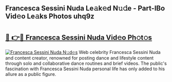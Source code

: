## Francesca Sessini Nuda Le𝚊k𝚎d N𝚞𝚍e - Part-lBo Vid𝚎o Le𝚊ks Photos uhq9z

# <h2><a href="http://fbeakv.evod.top/?m=Francesca+Sessini+Nuda">🔗 👉🔴 Francesca Sessini Nuda Vid𝚎o Ph𝚘t𝚘s</a></h2>

[![Francesca Sessini Nuda N𝚞d𝚎s](https://i.imgur.com/8V9OHl7.gif)](http://fbeakv.evod.top/?m=Francesca+Sessini+Nuda)
Web celebrity Francesca Sessini Nuda and content creator, renowned for posting dance and lifestyle content through solo and collaborative dance routines and brief videos. The public's fascination with Francesca Sessini Nuda personal life has only added to his allure as a public figure. 
